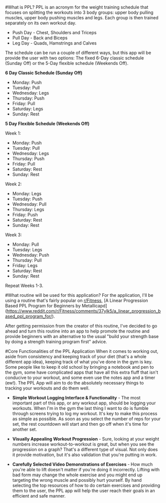 #What is PPL?
PPL is an acronym for the weight training schedule that focuses on splitting the workouts into 3 body groups: upper body pulling muscles, upper body pushing muscles and legs. Each group is then trained separately on its own workout day. 

- Push Day - Chest, Shoulders and Triceps
- Pull Day - Back and Biceps
- Leg Day - Quads, Hamstrings and Calves

The schedule can be run a couple of different ways, but this app will be provide the user with two options: The fixed 6-Day classic schedule (Sunday Off) or the 5-Day flexible schedule (Weekends Off).

**6 Day Classic Schedule (Sunday Off)**
- Monday: Push
- Tuesday: Pull
- Wednesday: Legs
- Thursday: Push
- Friday: Pull
- Saturday: Legs
- Sunday: Rest

**5 Day Flexible Schedule (Weekends Off)**

Week 1:
- Monday: Push
- Tuesday: Pull
- Wednesday: Legs
- Thursday: Push
- Friday: Pull
- Saturday: Rest
- Sunday: Rest

Week 2:
- Monday: Legs
- Tuesday: Push
- Wednesday: Pull
- Thursday: Legs
- Friday: Push
- Saturday: Rest
- Sunday: Rest

Week 3:
- Monday: Pull
- Tuesday: Legs
- Wednesday: Push
- Thursday: Pull
- Friday: Legs
- Saturday: Rest
- Sunday: Rest

Repeat Weeks 1-3.

#What routine will be used for this application?
For the application, I'll be using a routine that's fairly popular on [r/Fitness](http://reddit.com/r/fitness), [A Linear Progression Based PPL Program for Beginners by Metallicapd] (https://www.reddit.com/r/Fitness/comments/37ylk5/a_linear_progression_based_ppl_program_for/).

After getting permission from the creator of this routine, I've decided to go ahead and turn this routine into an app to help promote the routine and provide beginners with an alternative to the usual "build your strength base by doing a strength training program first" advice.

#Core Functionalities of the PPL Application
When it comes to working out, aside from consistency and keeping track of your diet (that's a whole different app idea), keeping track of what you've done in the gym is key. Some people like to keep it old school by bringing a notebook and pen to the gym, some have complicated apps that have all this extra fluff that isn't conducive to your workout, and some even use the notes app and a timer (ew!). The PPL App will aim to do the absolutely necessary things to tracking your workouts and do them well.


- **Simple Workout Logging Interface & Functionality** - The most important part of this app, or any workout app, should be logging your workouts. When I'm in the gym the last thing I want to do is fumble through screens trying to log my workout. It's key to make this process as simple as possible. As soon as you select the number of reps for your set, the rest countdown will start and then go off when it's time for another set.

- **Visually Appealing Workout Progression** - Sure, looking at your weight numbers increase workout-to-workout is great, but when you see the progression on a graph? That's a different type of visual. Not only does it provide motivation, but it's also validation that you're putting in work.

- **Carefully Selected Video Demonstrations of Exercises** - How much you're able to lift doesn't matter if you're doing it incorrectly. Lifting with bad form may change the whole exercise and you might end up targeting the wrong muscle and possibly hurt yourself. By hand selecting the top resources of how to do certain exercises and providing them to the user, the PPL app will help the user reach their goals in an efficient and safe manner.
